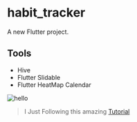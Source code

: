 # habit_tracker

A new Flutter project.

## Tools

- Hive
- Flutter Slidable
- Flutter HeatMap Calendar

![hello](https://user-images.githubusercontent.com/29016489/194004331-a313f587-d45a-41d4-919d-95680f339ea7.JPG)

> I Just Following this amazing [Tutorial](https://youtu.be/2VKpq4h3Sdw)

